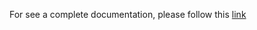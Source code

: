 For see a complete documentation, please follow this [link](https://docs.px4.io/main/en/middleware/micrortps.html)
